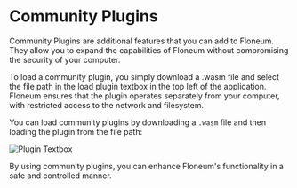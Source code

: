 # Community Plugins

Community Plugins are additional features that you can add to Floneum. They allow you to expand the capabilities of Floneum without compromising the security of your computer.

To load a community plugin, you simply download a .wasm file and select the file path in the load plugin textbox in the top left of the application. Floneum ensures that the plugin operates separately from your computer, with restricted access to the network and filesystem.

You can load community plugins by downloading a `.wasm` file and then loading the plugin from the file path:

![Plugin Textbox](https::/floneum.com/assets/local_load_plugin.png)

By using community plugins, you can enhance Floneum's functionality in a safe and controlled manner.
